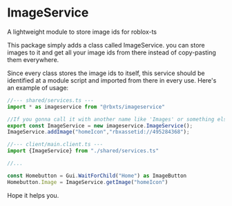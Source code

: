 # ImageService
A lightweight module to store image ids for roblox-ts


This package simply adds a class called ImageService. you can store images to it and get all your image ids from there instead of copy-pasting them everywhere.

Since every class stores the image ids to itself, this service should be identified at a module script and imported from there in every use. Here's an example of usage:
```ts
//--- shared/services.ts ---
import * as imageservice from "@rbxts/imageservice"

//If you gonna call it with another name like 'Images' or something else, you can import it normally like 'import {ImageService} from "@rbxts/imageservice"'
export const ImageService = new imageservice.ImageService();
ImageService.addImage("homeIcon","rbxassetid://495284368");

//--- client/main.client.ts ---
import {ImageService} from "./shared/services.ts"

//...

const Homebutton = Gui.WaitForChild("Home") as ImageButton
Homebutton.Image = ImageService.getImage("homeIcon")
```

Hope it helps you.
